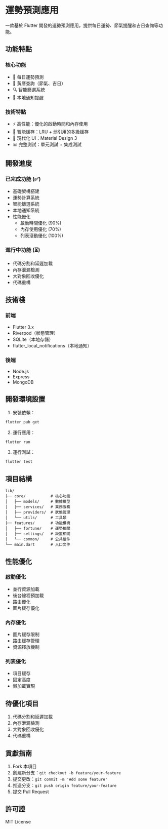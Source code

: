 # 運勢預測應用

一款基於 Flutter 開發的運勢預測應用，提供每日運勢、節氣提醒和吉日查詢等功能。

## 功能特點

### 核心功能
- 🎯 每日運勢預測
- 📅 黃曆查詢（節氣、吉日）
- 🔍 智能篩選系統
- 📱 本地通知提醒

### 技術特點
- ⚡ 高性能：優化的啟動時間和內存使用
- 💾 智能緩存：LRU + 弱引用的多級緩存
- 🎨 現代化 UI：Material Design 3
- 📊 完整測試：單元測試 + 集成測試

## 開發進度

### 已完成功能 (✅)
- 基礎架構搭建
- 運勢計算系統
- 智能篩選系統
- 本地通知系統
- 性能優化
  - 啟動時間優化 (90%)
  - 內存使用優化 (70%)
  - 列表滾動優化 (100%)

### 進行中功能 (⏳)
- 代碼分割和延遲加載
- 內存泄漏檢測
- 大對象回收優化
- 代碼重構

## 技術棧

### 前端
- Flutter 3.x
- Riverpod（狀態管理）
- SQLite（本地存儲）
- flutter_local_notifications（本地通知）

### 後端
- Node.js
- Express
- MongoDB

## 開發環境設置

1. 安裝依賴：
```bash
flutter pub get
```

2. 運行應用：
```bash
flutter run
```

3. 運行測試：
```bash
flutter test
```

## 項目結構

```
lib/
├── core/           # 核心功能
│   ├── models/     # 數據模型
│   ├── services/   # 業務服務
│   ├── providers/  # 狀態管理
│   └── utils/      # 工具類
├── features/       # 功能模塊
│   ├── fortune/    # 運勢相關
│   ├── settings/   # 設置相關
│   └── common/     # 公共組件
└── main.dart       # 入口文件
```

## 性能優化

### 啟動優化
- 並行資源加載
- 後台線程預加載
- 路由優化
- 圖片緩存優化

### 內存優化
- 圖片緩存限制
- 路由緩存管理
- 資源釋放機制

### 列表優化
- 項目緩存
- 固定高度
- 懶加載實現

## 待優化項目

1. 代碼分割和延遲加載
2. 內存泄漏檢測
3. 大對象回收優化
4. 代碼重構

## 貢獻指南

1. Fork 本項目
2. 創建新分支：`git checkout -b feature/your-feature`
3. 提交更改：`git commit -m 'Add some feature'`
4. 推送分支：`git push origin feature/your-feature`
5. 提交 Pull Request

## 許可證

MIT License 